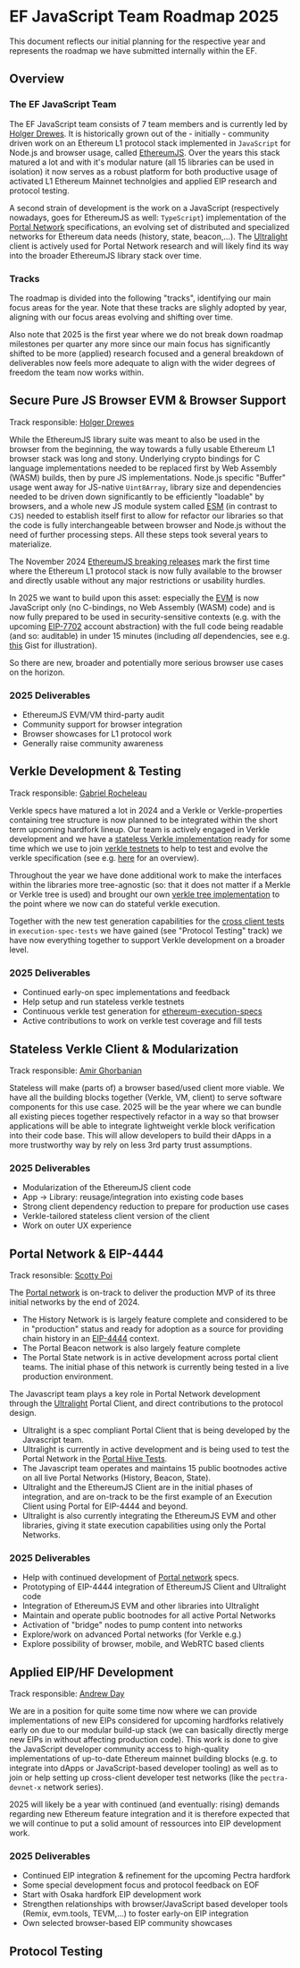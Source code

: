 # EF JavaScript Team Roadmap 2025

This document reflects our initial planning for the respective year and represents
the roadmap we have submitted internally within the EF.

## Overview

### The EF JavaScript Team

The EF JavaScript team consists of 7 team members and is currently led by [Holger Drewes](https://github.com/holgerd77).
It is historically grown out of the - initially - community driven work on an Ethereum L1 protocol stack implemented in
`JavaScript` for Node.js and browser usage, called [EthereumJS](https://github.com/ethereumjs/ethereumjs-monorepo).
Over the years this stack matured a lot and with it's modular nature (all 15 libraries can be used in isolation) it now
serves as a robust platform for both productive usage of activated L1 Ethereum Mainnet technolgies and applied EIP research and
protocol testing.

A second strain of development is the work on a JavaScript (respectively nowadays, goes for EthereumJS as well: `TypeScript`)
implementation of the [Portal Network](https://github.com/ethereum/portal-network-specs) specifications, an evolving
set of distributed and specialized networks for Ethereum data needs (history, state, beacon,...). The
[Ultralight](https://github.com/ethereumjs/ultralight) client is actively used for Portal Network research and will likely
find its way into the broader EthereumJS library stack over time.

### Tracks

The roadmap is divided into the following "tracks", identifying our main focus areas
for the year. Note that these tracks are slighly adopted by year, aligning with our focus areas evolving and shifting over time.

Also note that 2025 is the first year where we do not break down roadmap milestones per quarter any more since our main focus
has significantly shifted to be more (applied) research focused and a general breakdown of deliverables now feels more adequate
to align with the wider degrees of freedom the team now works within.

## Secure Pure JS Browser EVM & Browser Support

Track responsible: [Holger Drewes](https://github.com/holgerd77)

While the EthereumJS library suite was meant to also be used in the browser from the beginning, the way towards a fully usable
Ethereum L1 browser stack was long and stony. Underlying crypto bindings for C language implementations needed to be replaced
first by Web Assembly (WASM) builds, then by pure JS implementations. Node.js specific "Buffer" usage went away for JS-native
`Uint8Array`, library size and dependencies needed to be driven down significantly to be efficiently "loadable" by browsers,
and a whole new JS module system called [ESM](https://dev.to/iggredible/what-the-heck-are-cjs-amd-umd-and-esm-ikm) (in contrast
to `CJS`) needed to establish itself first to allow for refactor our libraries so that the code is fully interchangeable 
between browser and Node.js without the need of further processing steps. All these steps took several years to materialize.

The November 2024 [EthereumJS breaking releases](https://github.com/ethereumjs/ethereumjs-monorepo/pull/3722) mark the first
time where the Ethereum L1 protocol stack is now fully available to the browser and directly usable without any major 
restrictions or usability hurdles.

In 2025 we want to build upon this asset: especially the [EVM](https://github.com/ethereumjs/ethereumjs-monorepo/tree/master/packages/evm)
is now JavaScript only (no C-bindings, no Web Assembly (WASM) code) and is now fully prepared to be used in security-sensitive
contexts (e.g. with the upcoming [EIP-7702](https://eips.ethereum.org/EIPS/eip-7702) account abstraction) with the full code
being readable (and so: auditable) in under 15 minutes (including *all* dependencies, see e.g. [this](https://gist.github.com/holgerd77/2c032488196b4afee5d976dc85ee70eb) Gist for illustration).

So there are new, broader and potentially more serious browser use cases on the horizon.

### 2025 Deliverables

- EthereumJS EVM/VM third-party audit
- Community support for browser integration
- Browser showcases for L1 protocol work
- Generally raise community awareness

## Verkle Development & Testing

Track responsible: [Gabriel Rocheleau](https://github.com/gabrocheleau)

Verkle specs have matured a lot in 2024 and a Verkle or Verkle-properties containing tree structure is now planned to be integrated within the short term upcoming hardfork lineup. Our team is actively engaged in Verkle development and we have a 
[stateless Verkle implementation](https://github.com/ethereumjs/ethereumjs-monorepo/tree/master/packages/statemanager#statelessverklestatemanager-experimental) ready for some time which we use to join [verkle testnets](https://github.com/ethpandaops/verkle-devnets) to help to test and evolve the verkle specification (see e.g. [here](https://notes.ethereum.org/@ethpandaops/verkle-gen-devnet-6)
for an overview).

Throughout the year we have done additional work to make the interfaces within the libraries more tree-agnostic (so: that it does not matter if a Merkle or Verkle tree is used) and brought our own [verkle tree implementation](https://github.com/ethereumjs/ethereumjs-monorepo/tree/master/packages/verkle) to the point where we now can do stateful verkle execution.

Together with the new test generation capabilities for the [cross client tests](https://github.com/ethereum/execution-spec-tests/releases/tag/verkle%40v0.0.5) in `execution-spec-tests` we have gained (see "Protocol Testing" track) we have now everything together to support Verkle development on a
broader level.

### 2025 Deliverables

- Continued early-on spec implementations and feedback
- Help setup and run stateless verkle testnets
- Continuous verkle test generation for [ethereum-execution-specs](https://github.com/ethereum/execution-specs)
- Active contributions to work on verkle test coverage and fill tests

## Stateless Verkle Client & Modularization

Track responsible: [Amir Ghorbanian](https://github.com/scorbajio)

Stateless will make (parts of) a browser based/used client more viable. We have all the building blocks together (Verkle, VM, client) to serve software components for this use case. 2025 will be the year where we can bundle all existing pieces together respectively refactor in a way so that browser applications will be able to integrate lightweight verkle block verification into their code base. This will allow developers to build their dApps in a more trustworthy way by rely on less 3rd party trust assumptions.

### 2025 Deliverables

- Modularization of the EthereumJS client code
- App -> Library: reusage/integration into existing code bases
- Strong client dependency reduction to prepare for production use cases
- Verkle-tailored stateless client version of the client
- Work on outer UX experience

## Portal Network & EIP-4444

Track resonsible: [Scotty Poi](https://github.com/ScottyPoi)

The [Portal network](https://github.com/ethereum/portal-network-specs) is on-track to deliver the production MVP of its three initial networks by the end of 2024.

 - The History Network is is largely feature complete and considered to be in "production" status and ready for adoption as a source for providing chain history in an [EIP-4444](https://eips.ethereum.org/EIPS/eip-4444) context.
 - The Portal Beacon network is also largely feature complete
 - The Portal State network is in active development across portal client teams.  The initial phase of this network is currently being tested in a live production environment.

The Javascript team plays a key role in Portal Network development through the [Ultralight](https://github.com/ethereumjs/ultralight) Portal Client, and direct contributions to the protocol design.  

 - Ultralight is a spec compliant Portal Client that is being developed by the Javascript team.  
 - Ultralight is currently in active development and is being used to test the Portal Network in the [Portal Hive Tests](https://portal-hive.ethdevops.io/).
 - The Javascript team operates and maintains 15 public bootnodes active on all live Portal Networks (History, Beacon, State).
 - Ultralight and the EthereumJS Client are in the initial phases of integration, and are on-track to be the first example of an Execution Client using Portal for EIP-4444 and beyond. 
 - Ultralight is also currently integrating the EthereumJS
EVM and other libraries, giving it state execution capabilities using only the Portal Networks.

### 2025 Deliverables

- Help with continued development of [Portal network](https://github.com/ethereum/portal-network-specs) specs.
- Prototyping of EIP-4444 integration of EthereumJS Client and Ultralight code
- Integration of EthereumJS EVM and other libraries into Ultralight
- Maintain and operate public bootnodes for all active Portal Networks
- Activation of "bridge" nodes to pump content into networks
- Explore/work on advanced Portal networks (for Verkle e.g.)
- Explore possibility of browser, mobile, and WebRTC based clients

## Applied EIP/HF Development

Track responsible: [Andrew Day](https://github.com/acolytec3)

We are in a position for quite some time now where we can provide implementations of new EIPs considered for upcoming hardforks relatively early on due to our modular build-up stack (we can basically directly merge new EIPs in without affecting production code). This work is done to give the JavaScript developer community access to high-quality implementations of up-to-date Ethereum mainnet building blocks (e.g. to integrate into dApps or JavaScript-based developer tooling) as well as to join or help setting up cross-client developer test networks (like the `pectra-devnet-x` network series).

2025 will likely be a year with continued (and eventually: rising) demands regarding new Ethereum feature integration and it is therefore expected that we will continue to put a solid amount of ressources into EIP development work.

### 2025 Deliverables

- Continued EIP integration & refinement for the upcoming Pectra hardfork
- Some special development focus and protocol feedback on EOF
- Start with Osaka hardfork EIP development work
- Strengthen relationships with browser/JavaScript based developer tools (Remix, evm.tools, TEVM,...) to foster early-on EIP integration
- Own selected browser-based EIP community showcases

## Protocol Testing

